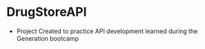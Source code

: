 # DrugStoreAPI

- Project Created to practice API development learned during the Generation bootcamp
